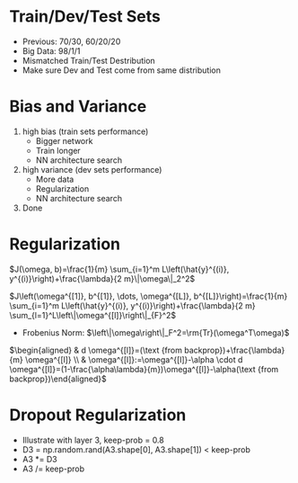 # Train/Dev/Test Sets

- Previous: 70/30, 60/20/20
- Big Data: 98/1/1
- Mismatched Train/Test Destribution
- Make sure Dev and Test come from same distribution



# Bias and Variance

1. high bias (train sets performance)
   - Bigger network
   - Train longer
   - NN architecture search
2. high variance (dev sets performance)
   - More data
   - Regularization
   - NN architecture search
3. Done



# Regularization

$J(\omega, b)=\frac{1}{m} \sum_{i=1}^m L\left(\hat{y}^{(i)}, y^{(i)}\right)+\frac{\lambda}{2 m}\|\omega\|_2^2$

$J\left(\omega^{[1]}, b^{[1]}, \dots, \omega^{[L]}, b^{[L]}\right)=\frac{1}{m} \sum_{i=1}^m L\left(\hat{y}^{(i)}, y^{(i)}\right)+\frac{\lambda}{2 m} \sum_{l=1}^L\left\|\omega^{[l]}\right\|_{F}^2$

- Frobenius Norm: $\left\|\omega\right\|_F^2=\rm{Tr}(\omega^T\omega)$

$\begin{aligned} & d \omega^{[l]}=(\text {from backprop})+\frac{\lambda}{m} \omega^{[l]} \\ & \omega^{[l]}:=\omega^{[l]}-\alpha \cdot d \omega^{[l]}=(1-\frac{\alpha\lambda}{m})\omega^{[l]}-\alpha(\text {from backprop})\end{aligned}$



# Dropout Regularization

- Illustrate with layer 3, keep-prob = 0.8
- D3 = np.random.rand(A3.shape[0], A3.shape[1]) < keep-prob
- A3 *= D3
- A3 /= keep-prob
